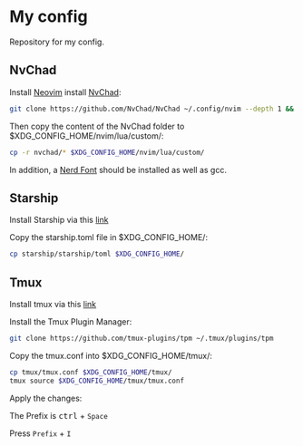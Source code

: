 # My config

Repository for my config.

## NvChad

Install [Neovim](https://neovim.io/) install [NvChad](https://nvchad.com/docs/quickstart/install):

```bash
git clone https://github.com/NvChad/NvChad ~/.config/nvim --depth 1 && nvim
```

Then copy the content of the NvChad folder to $XDG_CONFIG_HOME/nvim/lua/custom/:

```bash
cp -r nvchad/* $XDG_CONFIG_HOME/nvim/lua/custom/
```

In addition, a [Nerd Font](https://www.nerdfonts.com/) should be installed as well as gcc.

## Starship

Install Starship via this [link](https://starship.rs/guide/#%F0%9F%9A%80-installation)

Copy the starship.toml file in $XDG_CONFIG_HOME/:

```bash
cp starship/starship/toml $XDG_CONFIG_HOME/
```

## Tmux

Install tmux via this [link](https://github.com/tmux/tmux/wiki/Installing)

Install the Tmux Plugin Manager:
```bash
git clone https://github.com/tmux-plugins/tpm ~/.tmux/plugins/tpm
```

Copy the tmux.conf into $XDG_CONFIG_HOME/tmux/:
```bash
cp tmux/tmux.conf $XDG_CONFIG_HOME/tmux/
tmux source $XDG_CONFIG_HOME/tmux/tmux.conf

```

Apply the changes:

The Prefix is <kbd>ctrl</kbd> + `Space`

Press `Prefix` + `I`



